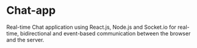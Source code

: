 # Chat-app
Real-time Chat application using React.js, Node.js and Socket.io for real-time, bidirectional and event-based communication between the browser and the server.
